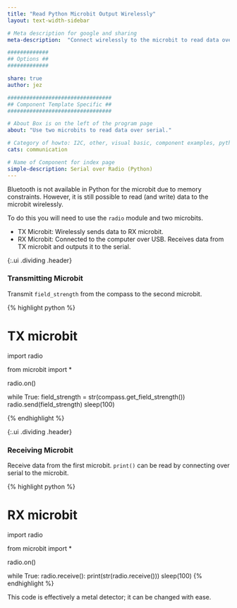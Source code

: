 ```yaml
---
title: "Read Python Microbit Output Wirelessly"
layout: text-width-sidebar

# Meta description for google and sharing
meta-description:  "Connect wirelessly to the microbit to read data over serial."

#############
## Options ##
#############

share: true
author: jez

#################################
## Component Template Specific ##
#################################

# About Box is on the left of the program page
about: "Use two microbits to read data over serial."

# Category of howto: I2C, other, visual basic, component examples, python, data logging
cats: communication

# Name of Component for index page
simple-description: Serial over Radio (Python)
---
```


Bluetooth is not available in Python for the microbit due to memory constraints. However, it is still possible to read (and write) data to the microbit wirelessly. 

To do this you will need to use the `radio` module and two microbits.

* TX Microbit: Wirelessly sends data to RX microbit.
* RX Microbit: Connected to the computer over USB. Receives data from TX microbit and outputs it to the serial.

{:.ui .dividing .header}
### Transmitting Microbit

Transmit `field_strength` from the compass to the second microbit.

{% highlight python %}

# TX microbit

import radio

from microbit import *

radio.on()

while True:
    field_strength = str(compass.get_field_strength())
    radio.send(field_strength)
    sleep(100)

{% endhighlight %}

{:.ui .dividing .header}
### Receiving Microbit

Receive data from the first microbit. `print()` can be read by connecting over serial to the microbit.

{% highlight python %}

# RX microbit

import radio

from microbit import *

radio.on()

while True:
    radio.receive():
      print(str(radio.receive()))
      sleep(100)
{% endhighlight %}

This code is effectively a metal detector; it can be changed with ease.